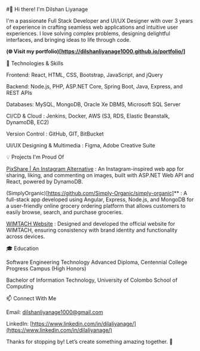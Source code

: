 #👋 Hi there! I'm Dilshan Liyanage

I'm a passionate Full Stack Developer and UI/UX Designer with over 3 years of experience in crafting seamless web applications and intuitive user experiences. I love solving complex problems, designing delightful interfaces, and bringing ideas to life through code.



**(🌐 Visit my portfolio)[https://dilshanliyanage1000.github.io/portfolio/]**


🔧 Technologies & Skills

Frontend: React, HTML, CSS, Bootstrap, JavaScript, and jQuery

Backend: Node.js, PHP, ASP.NET Core, Spring Boot, Java, Express, and REST APIs

Databases: MySQL, MongoDB, Oracle Xe DBMS, Microsoft SQL Server

CI/CD & Cloud : Jenkins, Docker, AWS (S3, RDS, Elastic Beanstalk, DynamoDB, EC2)

Version Control : GitHub, GIT, BitBucket

UI/UX Designing & Multimedia : Figma, Adobe Creative Suite


💡 Projects I'm Proud Of

[PixShare | An Instagram Alternative](https://github.com/dilshanliyanage1000/PixshareAPI) : An Instagram-inspired web app for sharing, liking, and commenting on images, built with ASP.NET Web API and React, powered by DynamoDB.

(SimplyOrganic)[https://github.com/Simply-Organic/simply-organic]** : A full-stack app developed using Angular, Express, Node.js, and MongoDB for a user-friendly online grocery ordering platform that allows customers to easily browse, search, and purchase groceries.

[WIMTACH Website](https://www.figma.com/design/7w2rsR4ZqMs1GKHPIDUXHl/WIMTACH-Website?node-id=0-1&t=CFpq7V9ZgocmCOFy-0) : Designed and developed the official website for WIMTACH, ensuring consistency with brand identity and functionality across devices.


🎓 Education

Software Engineering Technology Advanced Diploma, Centennial College Progress Campus (High Honors)

Bachelor of Information Technology, University of Colombo School of Computing



📫 Connect With Me

Email: dilshanliyanage1000@gmail.com

LinkedIn: [https://www.linkedin.com/in/dilaliyanage/](https://www.linkedin.com/in/dilaliyanage/)


Thanks for stopping by! Let’s create something amazing together. 🚀
